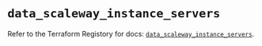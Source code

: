 # `data_scaleway_instance_servers`

Refer to the Terraform Registory for docs: [`data_scaleway_instance_servers`](https://registry.terraform.io/providers/scaleway/scaleway/2.19.0/docs/data-sources/instance_servers).
